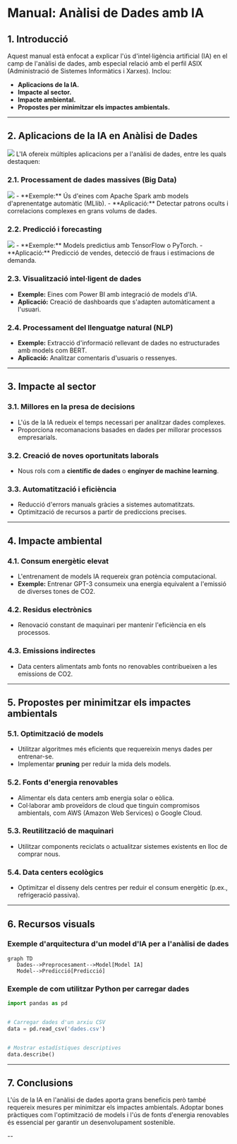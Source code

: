 # Manual: Anàlisi de Dades amb IA


## 1. Introducció
Aquest manual està enfocat a explicar l'ús d'intel·ligència artificial (IA) en el camp de l'anàlisi de dades, amb especial relació amb el perfil ASIX (Administració de Sistemes Informàtics i Xarxes). Inclou:


- **Aplicacions de la IA.**
- **Impacte al sector.**
- **Impacte ambiental.**
- **Propostes per minimitzar els impactes ambientals.**


---


## 2. Aplicacions de la IA en Anàlisi de Dades
<img src="https://www.pgrmt.com/hubfs/ia-revolucion-para-el-analisis-de-datos.jpg">
L'IA ofereix múltiples aplicacions per a l'anàlisi de dades, entre les quals destaquen:


### 2.1. Processament de dades massives (Big Data)
<img src="https://blogger.googleusercontent.com/img/b/R29vZ2xl/AVvXsEj1ADfs9MBSD2E2bPklQidOVU0sFS5da_1eQpqPk0r_uhyBcOBRSVibMBEQIshZEshBtCR5wa5jPU8Th4obbJn4JnTSERait3lzlkW3XuCXnmxlMLS8llDvGCAbKKHLzW302tUnuFCjeHTF/s1600/pasos_iterativos_ciencia_datos.jpg">
- **Exemple:** Ús d'eines com Apache Spark amb models d'aprenentatge automàtic (MLlib).
- **Aplicació:** Detectar patrons ocults i correlacions complexes en grans volums de dades.


### 2.2. Predicció i forecasting
<img src="https://upload.wikimedia.org/wikipedia/commons/thumb/6/6b/NAM_500_MB.PNG/220px-NAM_500_MB.PNG">
- **Exemple:** Models predictius amb TensorFlow o PyTorch.
- **Aplicació:** Predicció de vendes, detecció de fraus i estimacions de demanda.


### 2.3. Visualització intel·ligent de dades
- **Exemple:** Eines com Power BI amb integració de models d'IA.
- **Aplicació:** Creació de dashboards que s'adapten automàticament a l'usuari.


### 2.4. Processament del llenguatge natural (NLP)
- **Exemple:** Extracció d'informació rellevant de dades no estructurades amb models com BERT.
- **Aplicació:** Analitzar comentaris d'usuaris o ressenyes.


---


## 3. Impacte al sector


### 3.1. Millores en la presa de decisions
- L'ús de la IA redueix el temps necessari per analitzar dades complexes.
- Proporciona recomanacions basades en dades per millorar processos empresarials.


### 3.2. Creació de noves oportunitats laborals
- Nous rols com a **científic de dades** o **enginyer de machine learning**.


### 3.3. Automatització i eficiència
- Reducció d'errors manuals gràcies a sistemes automatitzats.
- Optimització de recursos a partir de prediccions precises.


---


## 4. Impacte ambiental


### 4.1. Consum energètic elevat
- L'entrenament de models IA requereix gran potència computacional.
 - **Exemple:** Entrenar GPT-3 consumeix una energia equivalent a l'emissió de diverses tones de CO2.


### 4.2. Residus electrònics
- Renovació constant de maquinari per mantenir l'eficiència en els processos.


### 4.3. Emissions indirectes
- Data centers alimentats amb fonts no renovables contribueixen a les emissions de CO2.


---


## 5. Propostes per minimitzar els impactes ambientals


### 5.1. Optimització de models
- Utilitzar algoritmes més eficients que requereixin menys dades per entrenar-se.
- Implementar **pruning** per reduir la mida dels models.


### 5.2. Fonts d'energia renovables
- Alimentar els data centers amb energia solar o eòlica.
- Col·laborar amb proveïdors de cloud que tinguin compromisos ambientals, com AWS (Amazon Web Services) o Google Cloud.


### 5.3. Reutilització de maquinari
- Utilitzar components reciclats o actualitzar sistemes existents en lloc de comprar nous.


### 5.4. Data centers ecològics
- Optimitzar el disseny dels centres per reduir el consum energètic (p.ex., refrigeració passiva).


---


## 6. Recursos visuals


### Exemple d'arquitectura d'un model d'IA per a l'anàlisi de dades


```mermaid
graph TD
   Dades-->Preprocesament-->Model[Model IA]
   Model-->Predicció[Predicció]
```


### Exemple de com utilitzar Python per carregar dades
```python
import pandas as pd


# Carregar dades d'un arxiu CSV
data = pd.read_csv('dades.csv')


# Mostrar estadístiques descriptives
data.describe()
```


---


## 7. Conclusions
L'ús de la IA en l'anàlisi de dades aporta grans beneficis però també requereix mesures per minimitzar els impactes ambientals. Adoptar bones pràctiques com l'optimització de models i l'ús de fonts d'energia renovables és essencial per garantir un desenvolupament sostenible.


--
